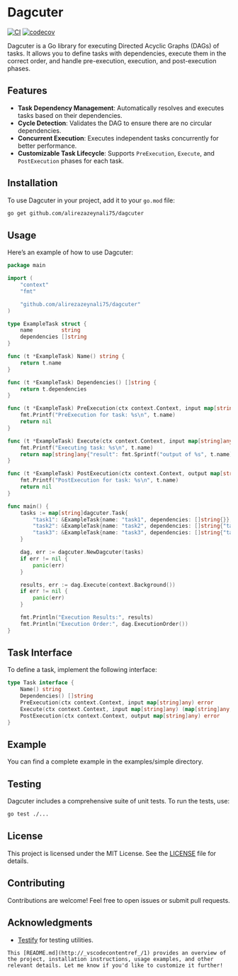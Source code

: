 # Dagcuter

[![CI](https://github.com/alirezazeynali75/dagcuter/actions/workflows/main.yml/badge.svg)](https://github.com/alirezazeynali75/dagcuter/actions/workflows/main.yml)
[![codecov](https://codecov.io/gh/alirezazeynali75/dagcuter/graph/badge.svg?token=4LMOTF5CY2)](https://codecov.io/gh/alirezazeynali75/dagcuter)

Dagcuter is a Go library for executing Directed Acyclic Graphs (DAGs) of tasks. It allows you to define tasks with dependencies, execute them in the correct order, and handle pre-execution, execution, and post-execution phases.

## Features

- **Task Dependency Management**: Automatically resolves and executes tasks based on their dependencies.
- **Cycle Detection**: Validates the DAG to ensure there are no circular dependencies.
- **Concurrent Execution**: Executes independent tasks concurrently for better performance.
- **Customizable Task Lifecycle**: Supports `PreExecution`, `Execute`, and `PostExecution` phases for each task.

## Installation

To use Dagcuter in your project, add it to your `go.mod` file:

```bash
go get github.com/alirezazeynali75/dagcuter
```

## Usage

Here’s an example of how to use Dagcuter:

```go
package main

import (
    "context"
    "fmt"

    "github.com/alirezazeynali75/dagcuter"
)

type ExampleTask struct {
    name         string
    dependencies []string
}

func (t *ExampleTask) Name() string {
    return t.name
}

func (t *ExampleTask) Dependencies() []string {
    return t.dependencies
}

func (t *ExampleTask) PreExecution(ctx context.Context, input map[string]any) error {
    fmt.Printf("PreExecution for task: %s\n", t.name)
    return nil
}

func (t *ExampleTask) Execute(ctx context.Context, input map[string]any) (map[string]any, error) {
    fmt.Printf("Executing task: %s\n", t.name)
    return map[string]any{"result": fmt.Sprintf("output of %s", t.name)}, nil
}

func (t *ExampleTask) PostExecution(ctx context.Context, output map[string]any) error {
    fmt.Printf("PostExecution for task: %s\n", t.name)
    return nil
}

func main() {
    tasks := map[string]dagcuter.Task{
        "task1": &ExampleTask{name: "task1", dependencies: []string{}},
        "task2": &ExampleTask{name: "task2", dependencies: []string{"task1"}},
        "task3": &ExampleTask{name: "task3", dependencies: []string{"task2"}},
    }

    dag, err := dagcuter.NewDagcuter(tasks)
    if err != nil {
        panic(err)
    }

    results, err := dag.Execute(context.Background())
    if err != nil {
        panic(err)
    }

    fmt.Println("Execution Results:", results)
    fmt.Println("Execution Order:", dag.ExecutionOrder())
}
```

## Task Interface

To define a task, implement the following interface:

```go
type Task interface {
    Name() string
    Dependencies() []string
    PreExecution(ctx context.Context, input map[string]any) error
    Execute(ctx context.Context, input map[string]any) (map[string]any, error)
    PostExecution(ctx context.Context, output map[string]any) error
}
```

## Example

You can find a complete example in the examples/simple directory.

## Testing

Dagcuter includes a comprehensive suite of unit tests. To run the tests, use:

```bash
go test ./...
```

## License

This project is licensed under the MIT License. See the [LICENSE](./LICENSE) file for details.

## Contributing

Contributions are welcome! Feel free to open issues or submit pull requests.

## Acknowledgments

- [Testify](https://github.com/stretchr/testify) for testing utilities.

```
This [README.md](http://_vscodecontentref_/1) provides an overview of the project, installation instructions, usage examples, and other relevant details. Let me know if you'd like to customize it further!
```
